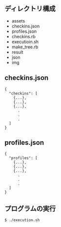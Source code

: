ディレクトリ構成
---

* assets
 * checkins.json
 * profiles.json
* checkins.rb
* executioin.sh
* make_tree.rb
* result
 * json
 * img

checkins.json
---
```
{
  "checkins": [
    {...},
    {...},
    {...},
      .
      .
      .
  ]
}
```

profiles.json
---
```
{
  "profiles": [
    {...},
    {...},
    {...},
      .
      .
      .
  ]
}
```

プログラムの実行
---
```
$ ./execution.sh
```

